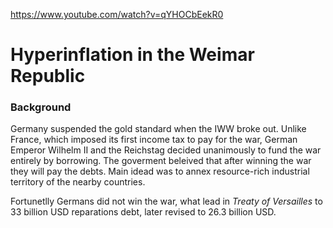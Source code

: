<https://www.youtube.com/watch?v=qYHOCbEekR0>

# Hyperinflation in the Weimar Republic

### Background

Germany suspended the gold standard when the IWW broke out. Unlike France, which imposed its first income tax to pay for the war, German Emperor Wilhelm II and the Reichstag decided unanimously to fund the war entirely by borrowing. The goverment beleived that after winning the war they will pay the debts. Main idead was to annex resource-rich industrial territory of the nearby countries.

Fortunetlly Germans did not win the war, what lead in *Treaty of Versailles* to 33 billion USD reparations debt, later revised to 26.3 billion USD.

